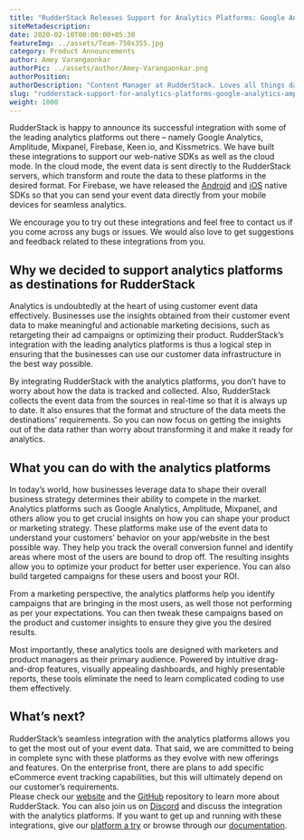 ```yaml
---
title: "RudderStack Releases Support for Analytics Platforms: Google Analytics, Amplitude, Firebase, Kissmetrics, Mixpanel, and Keen.io"
siteMetadescription:
date: 2020-02-10T00:00:00+05:30
featureImg: ../assets/Team-750x355.jpg
category: Product Announcements
author: Amey Varangaonkar
authorPic: ../assets/author/Amey-Varangaonkar.png
authorPosition: 
authorDescription: "Content Manager at RudderStack. Loves all things data. Manchester United, music, and sci-fi fan, among other things."
slug: "rudderstack-support-for-analytics-platforms-google-analytics-amplitude-firebase-kissmetrics-mixpanel-keenio"
weight: 1000
---
```

RudderStack is happy to announce its successful integration with some of the leading analytics platforms out there – namely Google Analytics, Amplitude, Mixpanel, Firebase, Keen.io, and Kissmetrics. We have built these integrations to support our web-native SDKs as well as the cloud mode. In the cloud mode, the event data is sent directly to the RudderStack servers, which transform and route the data to these platforms in the desired format. For Firebase, we have released the [Android](https://github.com/rudderlabs/rudder-integration-firebase-android) and [iOS](https://github.com/rudderlabs/rudder-integration-firebase-ios) native SDKs so that you can send your event data directly from your mobile devices for seamless analytics.  

We encourage you to try out these integrations and feel free to contact us if you come across any bugs or issues. We would also love to get suggestions and feedback related to these integrations from you.  

**Why we decided to support analytics platforms as destinations for RudderStack**
---------------------------------------------------------------------------------

Analytics is undoubtedly at the heart of using customer event data effectively. Businesses use the insights obtained from their customer event data to make meaningful and actionable marketing decisions, such as retargeting their ad campaigns or optimizing their product. RudderStack’s integration with the leading analytics platforms is thus a logical step in ensuring that the businesses can use our customer data infrastructure in the best way possible.   

By integrating RudderStack with the analytics platforms, you don’t have to worry about how the data is tracked and collected. Also, RudderStack collects the event data from the sources in real-time so that it is always up to date. It also ensures that the format and structure of the data meets the destinations’ requirements. So you can now focus on getting the insights out of the data rather than worry about transforming it and make it ready for analytics.

**What you can do with the analytics platforms**
------------------------------------------------

In today’s world, how businesses leverage data to shape their overall business strategy determines their ability to compete in the market. Analytics platforms such as Google Analytics, Amplitude, Mixpanel, and others allow you to get crucial insights on how you can shape your product or marketing strategy. These platforms make use of the event data to understand your customers’ behavior on your app/website in the best possible way. They help you track the overall conversion funnel and identify areas where most of the users are bound to drop off. The resulting insights allow you to optimize your product for better user experience. You can also build targeted campaigns for these users and boost your ROI.  

From a marketing perspective, the analytics platforms help you identify campaigns that are bringing in the most users, as well those not performing as per your expectations. You can then tweak these campaigns based on the product and customer insights to ensure they give you the desired results.  

Most importantly, these analytics tools are designed with marketers and product managers as their primary audience. Powered by intuitive drag-and-drop features, visually appealing dashboards, and highly presentable reports, these tools eliminate the need to learn complicated coding to use them effectively.

**What’s next?**
----------------

RudderStack’s seamless integration with the analytics platforms allows you to get the most out of your event data. That said, we are committed to being in complete sync with these platforms as they evolve with new offerings and features. On the enterprise front, there are plans to add specific eCommerce event tracking capabilities, but this will ultimately depend on our customer’s requirements.  
Please check our [website](https://rudderstack.com/) and the [GitHub](https://github.com/rudderlabs/rudder-server) repository to learn more about RudderStack. You can also join us on [Discord](https://discordapp.com/invite/xNEdEGw) and discuss the integration with the analytics platforms. If you want to get up and running with these integrations, give our [platform a try](https://app.rudderlabs.com/signup) or browse through our [documentation](https://docs.rudderstack.com/destinations).